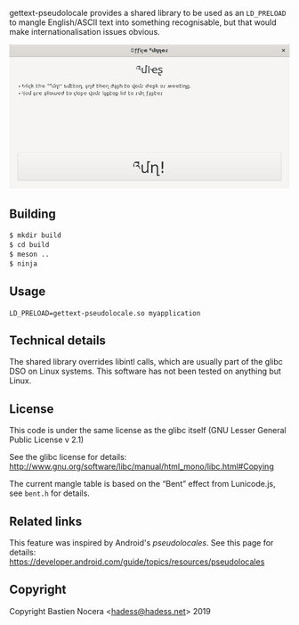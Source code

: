 gettext-pseudolocale provides a shared library
to be used as an `LD_PRELOAD` to mangle English/ASCII
text into something recognisable, but that would make
internationalisation issues obvious.

![Office Runner](images/office-runner.png)

Building
--------

```sh
$ mkdir build
$ cd build
$ meson ..
$ ninja
```

Usage
-----

```
LD_PRELOAD=gettext-pseudolocale.so myapplication
```

Technical details
-----------------

The shared library overrides libintl calls, which are usually part
of the glibc DSO on Linux systems. This software has not been tested
on anything but Linux.

License
-------

This code is under the same license as the glibc itself
(GNU Lesser General Public License v 2.1)

See the glibc license for details:
http://www.gnu.org/software/libc/manual/html_mono/libc.html#Copying

The current mangle table is based on the “Bent” effect from Lunicode.js,
see `bent.h` for details.

Related links
-------------

This feature was inspired by Android's _pseudolocales_. See this page
for details:
https://developer.android.com/guide/topics/resources/pseudolocales

Copyright
---------

Copyright Bastien Nocera <<hadess@hadess.net>> 2019
